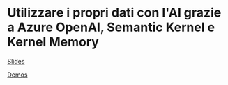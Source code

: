 # Utilizzare i propri dati con l'AI grazie a Azure OpenAI, Semantic Kernel e Kernel Memory
[Slides](/2024/Utilizzare%20i%20propri%20dati%20con%20l'AI%20grazie%20a%20Azure%20OpenAI%2C%20Semantic%20Kernel%20e%20Kernel%20Memory/Slides.pdf)

[Demos](https://github.com/qmatteoq/SemanticKernel-Demos)
